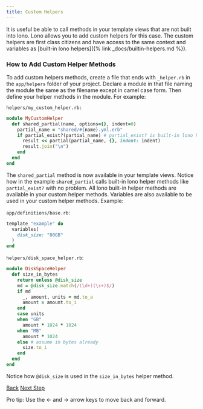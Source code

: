```yaml
---
title: Custom Helpers
---
```


It is useful be able to call methods in your template views that are not built into lono. Lono allows you to add custom helpers for this case.  The custom helpers are first class citizens and have access to the same context and variables as [built-in lono helpers]({% link _docs/builtin-helpers.md %}).

### How to Add Custom Helper Methods

To add custom helpers methods, create a file that ends with `_helper.rb` in the `app/helpers` folder of your project. Declare a module in that file naming the module the same as the filename except in camel case form.  Then define your helper methods in the module.  For example:

`helpers/my_custom_helper.rb:`

```ruby
module MyCustomHelper
  def shared_partial(name, options={}, indent=0)
    partial_name = "shared/#{name}.yml.erb"
    if partial_exist?(partial_name) # partial_exist? is built-in lono helper
      result << partial(partial_name, {}, indent: indent)
      result.join("\n")
    end
  end
end
```

The `shared_partial` method is now available in your template views.  Notice how in the example `shared_partial` calls built-in lono helper methods like `partial_exist?` with no problem. All lono built-in helper methods are available in your custom helper methods.  Variables are also available to be used in your custom helper methods.  Example:

`app/definitions/base.rb`:

```ruby
template "example" do
  variables(
    disk_size: "80GB"
  )
end
```

`helpers/disk_space_helper.rb`:

```ruby
module DiskSpaceHelper
  def size_in_bytes
    return unless @disk_size
    md = @disk_size.match(/(\d+)(\s+)$/)
    if md
      _, amount, units = md.to_a
      amount = amount.to_i
    end
    case units
    when "GB"
      amount * 1024 * 1024
    when "MB"
      amount * 1024
    else # assume in bytes already
      size.to_i
    end
  end
end
```

Notice how `@disk_size` is used in the `size_in_bytes` helper method.

<a id="prev" class="btn btn-basic" href="{% link _docs/builtin-helpers.md %}">Back</a>
<a id="next" class="btn btn-primary" href="{% link _docs/conventions.md %}">Next Step</a>
<p class="keyboard-tip">Pro tip: Use the <- and -> arrow keys to move back and forward.</p>
